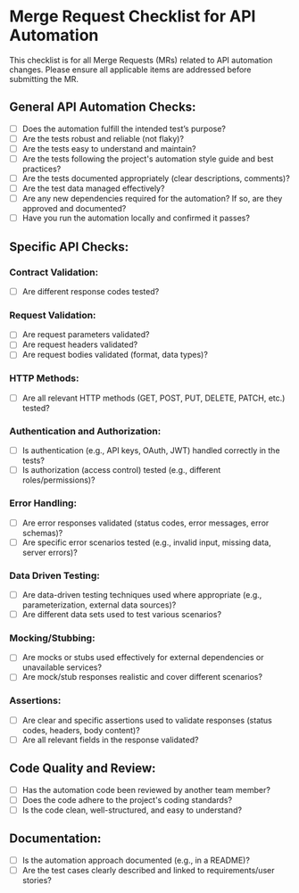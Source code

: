# Merge Request Checklist for API Automation

This checklist is for all Merge Requests (MRs) related to API automation changes. Please ensure all applicable items are addressed before submitting the MR.

## General API Automation Checks:

* [ ] Does the automation fulfill the intended test’s purpose?
* [ ] Are the tests robust and reliable (not flaky)?
* [ ] Are the tests easy to understand and maintain?
* [ ] Are the tests following the project's automation style guide and best practices?
* [ ] Are the tests documented appropriately (clear descriptions, comments)?
* [ ] Are the test data managed effectively?
* [ ] Are any new dependencies required for the automation? If so, are they approved and documented?
* [ ] Have you run the automation locally and confirmed it passes?

## Specific API Checks:

### Contract Validation:

* [ ] Are different response codes tested?

### Request Validation:

* [ ] Are request parameters validated?
* [ ] Are request headers validated?
* [ ] Are request bodies validated (format, data types)?

### HTTP Methods:

* [ ] Are all relevant HTTP methods (GET, POST, PUT, DELETE, PATCH, etc.) tested?

### Authentication and Authorization:

* [ ] Is authentication (e.g., API keys, OAuth, JWT) handled correctly in the tests?
* [ ] Is authorization (access control) tested (e.g., different roles/permissions)?

### Error Handling:


* [ ] Are error responses validated (status codes, error messages, error schemas)?
* [ ] Are specific error scenarios tested (e.g., invalid input, missing data, server errors)?

### Data Driven Testing:

* [ ] Are data-driven testing techniques used where appropriate (e.g., parameterization, external data sources)?
* [ ] Are different data sets used to test various scenarios?

### Mocking/Stubbing:

* [ ] Are mocks or stubs used effectively for external dependencies or unavailable services?
* [ ] Are mock/stub responses realistic and cover different scenarios?

### Assertions:


* [ ] Are clear and specific assertions used to validate responses (status codes, headers, body content)?
* [ ] Are all relevant fields in the response validated?

## Code Quality and Review:

* [ ] Has the automation code been reviewed by another team member?
* [ ] Does the code adhere to the project's coding standards?
* [ ] Is the code clean, well-structured, and easy to understand?

## Documentation:

* [ ] Is the automation approach documented (e.g., in a README)?
* [ ] Are the test cases clearly described and linked to requirements/user stories?